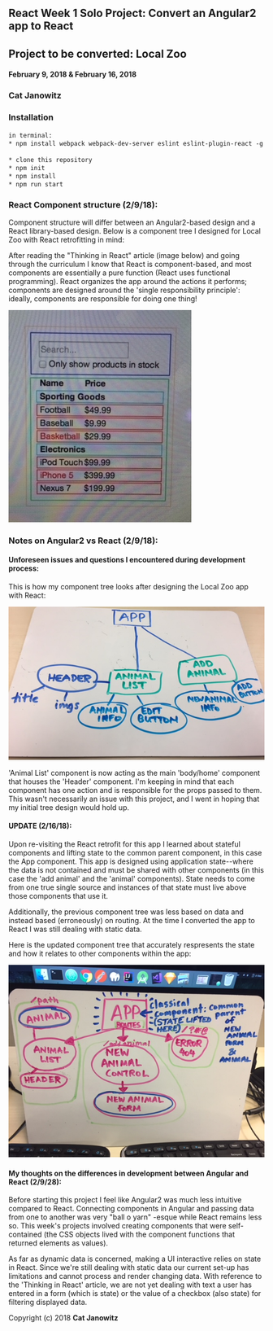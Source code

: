 ## React Week 1 Solo Project: Convert an Angular2 app to React

## Project to be converted: Local Zoo

#### February 9, 2018 & February 16, 2018

### Cat Janowitz

###  Installation
```
in terminal:
* npm install webpack webpack-dev-server eslint eslint-plugin-react -g

* clone this repository
* npm init
* npm install
* npm run start
```
### React Component structure (2/9/18):
Component structure will differ between an Angular2-based design and a React library-based design. Below is a component tree I designed for Local Zoo with React retrofitting in mind:

After reading the "Thinking in React" article (image below) and going through the curriculum I know that React is component-based, and most components are essentially a pure function (React uses functional programming). React organizes the app around the actions it performs; components are designed around the 'single responsibility principle': ideally, components are responsible for doing one thing!

![](thinking-react.JPG)

###  Notes on Angular2 vs React (2/9/18):

#### Unforeseen issues and questions I encountered during development process:

This is how my component tree looks after designing the Local Zoo app with React:

![](component-treev2.jpg)

'Animal List' component is now acting as the main 'body/home' component that houses the 'Header' component. I'm keeping in mind that each component has one action and is responsible for the props passed to them. This wasn't necessarily an issue with this project, and I went in hoping that my initial tree design would hold up.

#### UPDATE (2/16/18):
Upon re-visiting the React retrofit for this app I learned about stateful components and lifting state to the common parent component, in this case the App component. This app is designed using application state--where the data is not contained and must be shared with other components (in this case the 'add animal' and the 'animal' components). State needs to come from one true single source and instances of that state must live above those components that use it.

Additionally, the previous component tree was less based on data and instead based (erroneously) on routing. At the time I converted the app to React I was still dealing with static data.

Here is the updated component tree that accurately respresents the state and how it relates to other components within the app:

![](updated-component-tree.jpg)

#### My thoughts on the differences in development between Angular and React (2/9/28):

Before starting this project I feel like Angular2 was much less intuitive compared to React. Connecting components in Angular and passing data from one to another was very "ball o yarn" -esque while React remains less so. This week's projects involved creating components that were self-contained (the CSS objects lived with the component functions that returned elements as values).

As far as dynamic data is concerned, making a UI interactive relies on state in React. Since we're still dealing with static data our current set-up has limitations and cannot process and render changing data.  With reference to the 'Thinking in React' article, we are not yet dealing with text a user has entered in a form (which is state) or the value of a checkbox (also state) for filtering displayed data.








Copyright (c) 2018 **Cat Janowitz**
